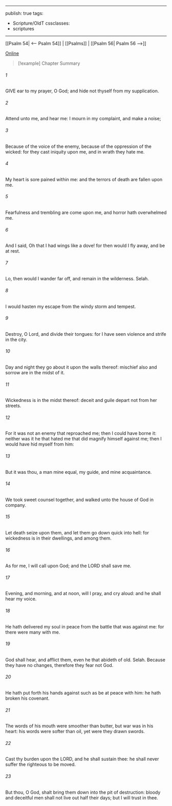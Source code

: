 

---
publish: true
tags:
  - Scripture/OldT
cssclasses:
  - scriptures
---
[[Psalm 54| <-- Psalm 54]] | [[Psalms]] | [[Psalm 56| Psalm 56 -->]]

[Online](https://churchofjesuschrist.org/study/scriptures/ot/ps/55?lang=eng)

>[!example] Chapter Summary
>
###### 1
GIVE ear to my prayer, O God; and hide not thyself from my supplication.
###### 2
Attend unto me, and hear me: I mourn in my complaint, and make a noise;
###### 3
Because of the voice of the enemy, because of the oppression of the wicked: for they cast iniquity upon me, and in wrath they hate me.
###### 4
My heart is sore pained within me: and the terrors of death are fallen upon me.
###### 5
Fearfulness and trembling are come upon me, and horror hath overwhelmed me.
###### 6
And I said, Oh that I had wings like a dove!  for then would I fly away, and be at rest.
###### 7
Lo, then would I wander far off, and remain in the wilderness.  Selah.
###### 8
I would hasten my escape from the windy storm and tempest.
###### 9
Destroy, O Lord, and divide their tongues: for I have seen violence and strife in the city.
###### 10
Day and night they go about it upon the walls thereof: mischief also and sorrow are in the midst of it.
###### 11
Wickedness is in the midst thereof: deceit and guile depart not from her streets.
###### 12
For it was not an enemy that reproached me; then I could have borne it: neither was it he that hated me that did magnify himself against me; then I would have hid myself from him:
###### 13
But it was thou, a man mine equal, my guide, and mine acquaintance.
###### 14
We took sweet counsel together, and walked unto the house of God in company.
###### 15
Let death seize upon them, and let them go down quick into hell: for wickedness is in their dwellings, and among them.
###### 16
As for me, I will call upon God; and the LORD shall save me.
###### 17
Evening, and morning, and at noon, will I pray, and cry aloud: and he shall hear my voice.
###### 18
He hath delivered my soul in peace from the battle that was against me: for there were many with me.
###### 19
God shall hear, and afflict them, even he that abideth of old.  Selah.  Because they have no changes, therefore they fear not God.
###### 20
He hath put forth his hands against such as be at peace with him: he hath broken his covenant.
###### 21
The words of his mouth were smoother than butter, but war was in his heart: his words were softer than oil, yet were they drawn swords.
###### 22
Cast thy burden upon the LORD, and he shall sustain thee: he shall never suffer the righteous to be moved.
###### 23
But thou, O God, shalt bring them down into the pit of destruction: bloody and deceitful men shall not live out half their days; but I will trust in thee.



